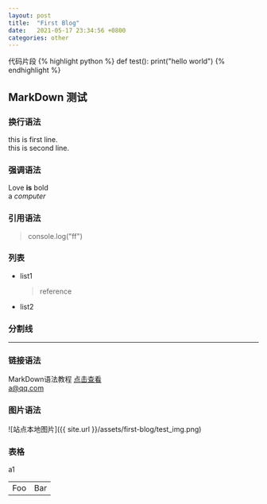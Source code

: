 ```yaml
---
layout: post
title:  "First Blog"
date:   2021-05-17 23:34:56 +0800
categories: other
---
```


代码片段
{% highlight python %}
	def test():
		print("hello world")
{% endhighlight %}


## MarkDown 测试


### 换行语法
this is first line.  
this is second line.
### 强调语法
Love **is** bold  
a *computer*
### 引用语法
> console.log("ff")

### 列表
- list1
	> reference
- list2

### 分割线
---

### 链接语法
MarkDown语法教程 [点击查看](https://markdown.com.cn/basic-syntax/links.html)  
<a@qq.com>

### 图片语法
![站点本地图片]({{ site.url }}/assets/first-blog/test_img.png)



### 表格

a1
<table>
	<tr>
		<td>Foo</td>
		<td>Bar</td>
	</tr>
<table>




